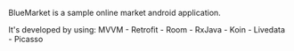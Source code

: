 BlueMarket is a sample online market android application.

It's developed by using: MVVM - Retrofit - Room - RxJava - Koin - Livedata - Picasso

